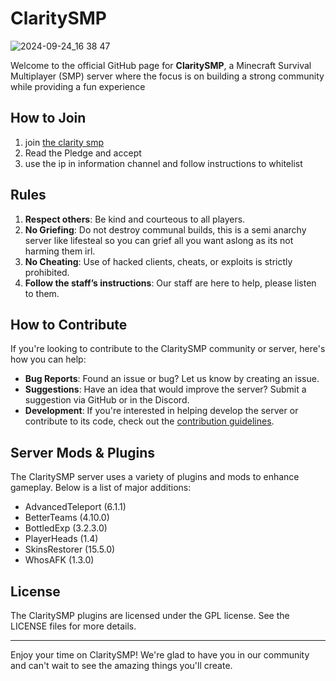 # ClaritySMP

![2024-09-24_16 38 47](https://github.com/user-attachments/assets/587540b9-e297-4e4d-bd41-3d91c11818ef)

Welcome to the official GitHub page for **ClaritySMP**, a Minecraft Survival Multiplayer (SMP) server where the focus is on building a strong community while providing a fun experience

## How to Join

1. join [the clarity smp](https://discord.gg/ChHWUqTMR3)
2. Read the Pledge and accept
3. use the ip in information channel and follow instructions to whitelist

## Rules

1. **Respect others**: Be kind and courteous to all players.
2. **No Griefing**: Do not destroy communal builds, this is a semi anarchy server like lifesteal so you can grief all you want aslong as its not harming them irl.
3. **No Cheating**: Use of hacked clients, cheats, or exploits is strictly prohibited. 
4. **Follow the staff’s instructions**: Our staff are here to help, please listen to them.


## How to Contribute

If you're looking to contribute to the ClaritySMP community or server, here's how you can help:
- **Bug Reports**: Found an issue or bug? Let us know by creating an issue.
- **Suggestions**: Have an idea that would improve the server? Submit a suggestion via GitHub or in the Discord.
- **Development**: If you're interested in helping develop the server or contribute to its code, check out the [contribution guidelines](CONTRIBUTING.md).

## Server Mods & Plugins

The ClaritySMP server uses a variety of plugins and mods to enhance gameplay. Below is a list of major additions:
- AdvancedTeleport (6.1.1)
- BetterTeams (4.10.0)
- BottledExp (3.2.3.0)
- PlayerHeads (1.4)
- SkinsRestorer (15.5.0)
- WhosAFK (1.3.0)


## License

The ClaritySMP plugins are licensed under the GPL license. See the LICENSE files for more details.

---

Enjoy your time on ClaritySMP! We're glad to have you in our community and can't wait to see the amazing things you'll create.

